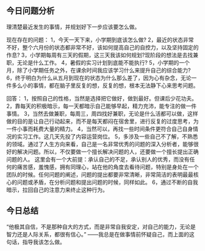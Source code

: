 ## 今日问题分析

理清楚最近发生的事情，并规划好下一步应该要怎么做。

现在存在的问题：
1，今天一天下来，小学期到底该怎么做?
2，最近的状态非常不好，整个六月份的状态都非常不好，该如何提高自己的自控力，以及坚持固定的作息?
3，小学期每周有三天的假期，这三天我该如何规划?现阶段的想法是去找兼职，无论是什么工作。
4，暑假的实习计划到底能不能执行?
5，小学期的一个月，除了小学期任务之外，在课余时间我应该学习什么来提升自己的综合能力?
6，终于明白为什么从五月到现在的状态为什么那么差了，因为心有杂念，无论一件多么小的事情，都在脑子里反复的想，反复的想，根本无法静下心来思考问题。

回答：
1，按照自己的性格，当然是选择把它做好，做到最好。但课后少花功夫。
2，靠每天的积极暗示，每一天都暗示自己能够早起，精力充沛，能专注的做一件事情。
3，当然去做兼职，每周三，周四找好兼职，无论是什么活都可以做，这样做的目的是让自己行动起来，而不是每天都闷在宿舍里，进行反复的过度思考，为一件小事而耗费大量的精力。
4，当然可以，再找一些时间条件更符合自己自身情况的实习工作。这几天先投了内容运营岗位。
5，多涉及一些自己不了解，不熟悉的领域。通过了人生方向来看，自己是一名非常优秀的问题的深入分析者，能够很好的解决问题。所以，不仅要做一个擅长解决问题的人，还要做一个擅长提出正确问题的人。
这里会有一个大前提：承认自己的不足，承认别人的优秀，而没有任何的痛苦感，羞愧感，拥有同理心，站在他的角度去看待问题，特别是身处在一个团队的时候。任何问题的阐述，问题的提出都要非常清晰，非常简洁的表明最最核心的问题或矛盾，在分析问题和提出问题的时候，同样如此。
6，通过不断的自我暗示，拉回自己的注意力来终止这种行为。

## 今日总结

“他极其自信，不是那种自大的方式，而是非常自我安定，对自己的能力，无论是智力还是人际关系，都很有信心。”
	——我总是在做事情前怀疑自己，而上面的这句话，指导我该怎么做。